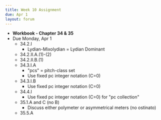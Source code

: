 ```yaml
---
title: Week 10 Assignment
due: Apr 1
layout: forum
---
```


- **Workbook - Chapter 34 & 35**
- Due Monday, Apr 1
    - 34.2.I
        - Lydian-Mixolydian = Lydian Dominant
    - 34.2.II.A.(1)-(2)
    - 34.2.II.B.(1)
    - 34.3.I.A
        - "pcs" = pitch-class set
        - Use fixed pc integer notation (C=0)
    - 34.3.I.B
        - Use fixed pc integer notation (C=0)
    - 34.4.I
        - Use fixed pc integer notation (C=0) for "pc collection"
    - 35.1.A and C (no B)
        - Discuss either polymeter or asymmetrical meters (no ostinato)
    - 35.5.A